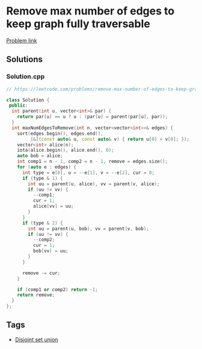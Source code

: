 # Remove max number of edges to keep graph fully traversable

[Problem link](https://leetcode.com/problems/remove-max-number-of-edges-to-keep-graph-fully-traversable)

## Solutions


### Solution.cpp
```cpp
// https://leetcode.com/problems/remove-max-number-of-edges-to-keep-graph-fully-traversable

class Solution {
 public:
  int parent(int u, vector<int>& par) {
    return par[u] == u ? u : (par[u] = parent(par[u], par));
  }
  int maxNumEdgesToRemove(int n, vector<vector<int>>& edges) {
    sort(edges.begin(), edges.end(),
         [&](const auto& u, const auto& v) { return u[0] > v[0]; });
    vector<int> alice(n);
    iota(alice.begin(), alice.end(), 0);
    auto bob = alice;
    int comp1 = n - 1, comp2 = n - 1, remove = edges.size();
    for (auto e : edges) {
      int type = e[0], u = --e[1], v = --e[2], cur = 0;
      if (type & 1) {
        int uu = parent(u, alice), vv = parent(v, alice);
        if (uu != vv) {
          --comp1;
          cur = 1;
          alice[vv] = uu;
        }
      }
      if (type & 2) {
        int uu = parent(u, bob), vv = parent(v, bob);
        if (uu != vv) {
          --comp2;
          cur = 1;
          bob[vv] = uu;
        }
      }

      remove -= cur;
    }

    if (comp1 or comp2) return -1;
    return remove;
  }
};
```
## Tags

* [Disjoint set union](/README.md#Disjoint_set_union)
